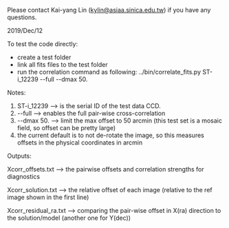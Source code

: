 Please contact Kai-yang Lin (kylin@asiaa.sinica.edu.tw) if you have any questions.

2019/Dec/12


To test the code directly:
- create a test folder
- link all fits files to the test folder
- run the correlation command as following:
../bin/correlate_fits.py ST-i_12239 --full --dmax 50.

Notes:
1. ST-i_12239 --> is the serial ID of the test data CCD. 
2. --full --> enables the full pair-wise cross-correlation
3. --dmax 50. --> limit the max offset to 50 arcmin (this test set is a mosaic field, so offset can be pretty large)
4. the current default is to not de-rotate the image, so this measures offsets in the physical coordinates in arcmin

Outputs:

Xcorr_offsets.txt --> the pairwise offsets and correlation strengths for diagnostics

Xcorr_solution.txt --> the relative offset of each image (relative to the ref image shown in the first line)

Xcorr_residual_ra.txt --> comparing the pair-wise offset in X(ra) direction to the solution/model (another one for Y(dec))



